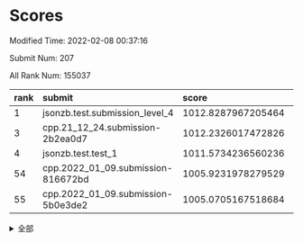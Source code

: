 # Scores

Modified Time: 2022-02-08 00:37:16

Submit Num: 207

All Rank Num: 155037

| rank |               submit               |       score        |       sigma        | pk_num |
| :--- | :--------------------------------- | :----------------- | :----------------- | :----- |
| 1    | jsonzb.test.submission_level_4     | 1012.8287967205464 | 0.7910320668842166 | 2993   |
| 3    | cpp.21_12_24.submission-2b2ea0d7   | 1012.2326017472826 | 0.8012478034970909 | 3002   |
| 4    | jsonzb.test.test_1                 | 1011.5734236560236 | 0.7793821409084566 | 2998   |
| 54   | cpp.2022_01_09.submission-816672bd | 1005.9231978279529 | 0.7134192064866492 | 2998   |
| 55   | cpp.2022_01_09.submission-5b0e3de2 | 1005.0705167518684 | 0.7107749752547363 | 2993   |


<details>
<summary>全部</summary>

| rank |                 submit                 |       score        |       sigma        | pk_num |
| :--- | :------------------------------------- | :----------------- | :----------------- | :----- |
| 1    | jsonzb.test.submission_level_4         | 1012.8287967205464 | 0.7910320668842166 | 2993   |
| 2    | gobigger.level_3.submission_level_3_18 | 1012.4589863976859 | 0.7879925193063644 | 3001   |
| 3    | cpp.21_12_24.submission-2b2ea0d7       | 1012.2326017472826 | 0.8012478034970909 | 3002   |
| 4    | jsonzb.test.test_1                     | 1011.5734236560236 | 0.7793821409084566 | 2998   |
| 5    | gobigger.level_3.submission_level_3_30 | 1011.478257008976  | 0.796370458145995  | 2999   |
| 6    | gobigger.level_3.submission_level_3_23 | 1011.0954079360531 | 0.7794586529067979 | 2999   |
| 7    | gobigger.level_3.submission_level_3_8  | 1011.0044906846252 | 0.7602755060676752 | 2999   |
| 8    | gobigger.level_3.submission_level_3_6  | 1010.9088759579562 | 0.7484287385869988 | 2999   |
| 9    | gobigger.level_3.submission_level_3_40 | 1010.6048363017197 | 0.750975211440041  | 2995   |
| 10   | gobigger.level_3.submission_level_3_49 | 1010.5053226861338 | 0.7506516638706452 | 2994   |
| 11   | gobigger.level_3.submission_level_3_33 | 1010.3329332683209 | 0.7651796891462022 | 3002   |
| 12   | gobigger.level_3.submission_level_3_24 | 1010.2780071802378 | 0.7648433338845713 | 2995   |
| 13   | gobigger.level_3.submission_level_3_35 | 1010.2735965404795 | 0.7518340350639698 | 2996   |
| 14   | gobigger.level_3.submission_level_3_19 | 1010.2456826125052 | 0.7518862803374352 | 2992   |
| 15   | gobigger.level_3.submission_level_3_28 | 1010.2378388035877 | 0.7435899044348919 | 2993   |
| 16   | gobigger.level_3.submission_level_3_3  | 1010.1484093790314 | 0.7756525774194919 | 2995   |
| 17   | gobigger.level_3.submission_level_3_26 | 1010.1442557381886 | 0.7608999349223334 | 2989   |
| 18   | gobigger.level_3.submission_level_3_1  | 1010.1313079664848 | 0.7936022301585882 | 2997   |
| 19   | gobigger.level_3.submission_level_3_48 | 1010.1184921381282 | 0.7519379008988937 | 2996   |
| 20   | gobigger.level_3.submission_level_3_20 | 1010.1024429231476 | 0.7548600975333111 | 2994   |
| 21   | gobigger.level_3.submission_level_3_2  | 1010.0662978462766 | 0.796808775428812  | 2993   |
| 22   | gobigger.level_3.submission_level_3_29 | 1010.0500729389815 | 0.7778971554401156 | 2996   |
| 23   | gobigger.level_3.submission_level_3_38 | 1009.9321351506974 | 0.7597599821249528 | 2997   |
| 24   | gobigger.level_3.submission_level_3_0  | 1009.9230922192319 | 0.7455575028076151 | 3000   |
| 25   | gobigger.level_3.submission_level_3_32 | 1009.9131640100289 | 0.7536125757387766 | 3001   |
| 26   | gobigger.level_3.submission_level_3_37 | 1009.858107668792  | 0.7608536914424495 | 2998   |
| 27   | gobigger.level_3.submission_level_3_4  | 1009.8523648704596 | 0.7525264243840114 | 2998   |
| 28   | gobigger.level_3.submission_level_3_43 | 1009.8130682002469 | 0.7556475043176021 | 2997   |
| 29   | gobigger.level_3.submission_level_3_39 | 1009.8019351948992 | 0.7578422842402269 | 2993   |
| 30   | gobigger.level_3.submission_level_3_31 | 1009.7430201443395 | 0.7611219206239582 | 2999   |
| 31   | gobigger.level_3.submission_level_3_16 | 1009.6666619885527 | 0.7527021423995031 | 2999   |
| 32   | gobigger.level_3.submission_level_3_41 | 1009.653470126876  | 0.7381065860611725 | 2999   |
| 33   | gobigger.level_3.submission_level_3_11 | 1009.6027460392849 | 0.7490759169173212 | 2998   |
| 34   | gobigger.level_3.submission_level_3_5  | 1009.5401705391753 | 0.7547537067034341 | 2999   |
| 35   | gobigger.level_3.submission_level_3_42 | 1009.5056221543036 | 0.7426983027242492 | 2994   |
| 36   | gobigger.level_3.submission_level_3_14 | 1009.4860745993524 | 0.7346534863216517 | 2994   |
| 37   | gobigger.level_3.submission_level_3_10 | 1009.4351578211266 | 0.7376789414311224 | 3000   |
| 38   | gobigger.level_3.submission_level_3_22 | 1009.3694809350101 | 0.7862297226850993 | 2997   |
| 39   | gobigger.level_3.submission_level_3_13 | 1009.352697143275  | 0.7309061537663303 | 2996   |
| 40   | gobigger.level_3.submission_level_3_9  | 1009.3022691635553 | 0.7347919516048581 | 2989   |
| 41   | gobigger.level_3.submission_level_3_25 | 1009.1728531463242 | 0.7609444002507374 | 2997   |
| 42   | gobigger.level_3.submission_level_3_34 | 1009.0635209040414 | 0.738678138943437  | 2995   |
| 43   | gobigger.level_3.submission_level_3_46 | 1008.9943281794785 | 0.7507287186888744 | 2998   |
| 44   | gobigger.level_3.submission_level_3_36 | 1008.868620783993  | 0.752302399789882  | 2991   |
| 45   | gobigger.level_3.submission_level_3_27 | 1008.8594335806702 | 0.7488718046851905 | 2999   |
| 46   | gobigger.level_3.submission_level_3_45 | 1008.7764242653448 | 0.7598037935239494 | 2993   |
| 47   | gobigger.level_3.submission_level_3_15 | 1008.7452935170485 | 0.764047449910681  | 2993   |
| 48   | gobigger.level_3.submission_level_3_21 | 1008.7378199417791 | 0.7492338530224646 | 2992   |
| 49   | gobigger.level_3.submission_level_3_17 | 1008.7247358436683 | 0.7329184844072789 | 2992   |
| 50   | gobigger.level_3.submission_level_3_12 | 1008.724588018702  | 0.7557814910056652 | 2997   |
| 51   | gobigger.level_3.submission_level_3_47 | 1008.6405844657907 | 0.7363797249541804 | 2994   |
| 52   | gobigger.level_3.submission_level_3_44 | 1008.6262144599299 | 0.7556254100553617 | 3000   |
| 53   | gobigger.level_3.submission_level_3_7  | 1007.6723434172867 | 0.7448434599483695 | 2996   |
| 54   | cpp.2022_01_09.submission-816672bd     | 1005.9231978279529 | 0.7134192064866492 | 2998   |
| 55   | cpp.2022_01_09.submission-5b0e3de2     | 1005.0705167518684 | 0.7107749752547363 | 2993   |
| 56   | gobigger.level_1.submission_level_1_12 | 1004.8848029379888 | 0.7237315500288136 | 2999   |
| 57   | gobigger.level_1.submission_level_1_30 | 1004.6585032086688 | 0.7171101043015736 | 2991   |
| 58   | gobigger.level_1.submission_level_1_29 | 1004.654426408476  | 0.7129412596320688 | 2996   |
| 59   | gobigger.level_1.submission_level_1_25 | 1004.6380916010239 | 0.7222010229194515 | 2997   |
| 60   | gobigger.level_1.submission_level_1_2  | 1004.2341947910884 | 0.7106310800990673 | 2996   |
| 61   | gobigger.level_1.submission_level_1_9  | 1004.2339458077755 | 0.7256962408575677 | 2999   |
| 62   | gobigger.level_1.submission_level_1_37 | 1004.1224934752452 | 0.7266505070704689 | 2997   |
| 63   | gobigger.level_1.submission_level_1_19 | 1004.1180496735901 | 0.7230110925382649 | 2999   |
| 64   | gobigger.level_1.submission_level_1_34 | 1004.0286644188361 | 0.7123133226347387 | 3000   |
| 65   | gobigger.level_1.submission_level_1_21 | 1003.9742730069332 | 0.710990417543977  | 2998   |
| 66   | gobigger.level_1.submission_level_1_15 | 1003.9613362733766 | 0.7157776497787273 | 2994   |
| 67   | gobigger.level_1.submission_level_1_28 | 1003.9606767636733 | 0.711357728469681  | 2993   |
| 68   | gobigger.level_1.submission_level_1_26 | 1003.9275579426478 | 0.7137945235432116 | 2994   |
| 69   | gobigger.level_1.submission_level_1_7  | 1003.898966471905  | 0.7299486831567022 | 2998   |
| 70   | gobigger.level_1.submission_level_1_6  | 1003.8819065427983 | 0.7242695351416283 | 2993   |
| 71   | gobigger.level_1.submission_level_1_46 | 1003.7610457574465 | 0.7346962161476231 | 3000   |
| 72   | gobigger.level_1.submission_level_1_24 | 1003.6563348609118 | 0.7143839155402646 | 2993   |
| 73   | gobigger.level_1.submission_level_1_42 | 1003.6368957437364 | 0.7166915695871355 | 2998   |
| 74   | gobigger.level_1.submission_level_1_39 | 1003.5803281002441 | 0.7127753839984817 | 2997   |
| 75   | gobigger.level_1.submission_level_1_14 | 1003.5458970756586 | 0.7078972376176433 | 2998   |
| 76   | gobigger.level_1.submission_level_1_3  | 1003.5060123949049 | 0.7064057712975204 | 2998   |
| 77   | gobigger.level_1.submission_level_1_1  | 1003.4691667195391 | 0.7209763063227619 | 2996   |
| 78   | gobigger.level_1.submission_level_1_23 | 1003.4469188454033 | 0.7062798444692123 | 2994   |
| 79   | gobigger.level_1.submission_level_1_8  | 1003.4433316188417 | 0.7157229743136523 | 2997   |
| 80   | gobigger.level_1.submission_level_1_11 | 1003.4302941709293 | 0.7043307859245713 | 2996   |
| 81   | gobigger.level_1.submission_level_1_48 | 1003.311796140784  | 0.720462436123303  | 2990   |
| 82   | gobigger.level_1.submission_level_1_47 | 1003.234716911407  | 0.7052398885328864 | 2995   |
| 83   | gobigger.level_1.submission_level_1_41 | 1003.1839061903938 | 0.699184952345742  | 2995   |
| 84   | gobigger.level_1.submission_level_1_20 | 1003.1759488233018 | 0.7027133455888724 | 3000   |
| 85   | gobigger.level_1.submission_level_1_35 | 1003.097793061703  | 0.7194604623504933 | 2995   |
| 86   | gobigger.level_1.submission_level_1_13 | 1003.08983171414   | 0.7107387721872798 | 2993   |
| 87   | gobigger.level_1.submission_level_1_44 | 1002.9911273433111 | 0.7097490539536607 | 2993   |
| 88   | gobigger.level_1.submission_level_1_49 | 1002.979613525046  | 0.7199952157610487 | 2996   |
| 89   | gobigger.level_1.submission_level_1_4  | 1002.9141577854374 | 0.7241823390203814 | 3000   |
| 90   | gobigger.level_1.submission_level_1_45 | 1002.8754937188589 | 0.7225900995675592 | 3000   |
| 91   | gobigger.level_1.submission_level_1_22 | 1002.8449120821895 | 0.7168535180161404 | 2992   |
| 92   | gobigger.level_1.submission_level_1_27 | 1002.8405336199523 | 0.7074129996973462 | 2995   |
| 93   | gobigger.level_1.submission_level_1_31 | 1002.7112162975895 | 0.7102275770735037 | 2997   |
| 94   | gobigger.level_1.submission_level_1_33 | 1002.6776449158991 | 0.7111242980710029 | 3002   |
| 95   | gobigger.level_1.submission_level_1_32 | 1002.66040124472   | 0.7146622690802651 | 2995   |
| 96   | gobigger.level_1.submission_level_1_38 | 1002.6385005363669 | 0.7252084126389571 | 2996   |
| 97   | gobigger.level_1.submission_level_1_17 | 1002.6184614376415 | 0.7176262900735302 | 2992   |
| 98   | gobigger.level_1.submission_level_1_43 | 1002.5549447817609 | 0.7287152735123961 | 2997   |
| 99   | gobigger.level_1.submission_level_1_18 | 1002.5150824227196 | 0.7146478467050891 | 2992   |
| 100  | gobigger.level_1.submission_level_1_40 | 1002.3443026729663 | 0.7143520916926227 | 2996   |
| 101  | gobigger.level_1.submission_level_1_16 | 1002.3107061719276 | 0.7151049596864675 | 2994   |
| 102  | gobigger.level_1.submission_level_1_10 | 1002.1979578428334 | 0.7096004108500349 | 2998   |
| 103  | gobigger.level_1.submission_level_1_0  | 1001.9919844455429 | 0.711160299123364  | 3003   |
| 104  | gobigger.level_1.submission_level_1_5  | 1001.9363463716703 | 0.7182107184846084 | 2995   |
| 105  | gobigger.level_1.submission_level_1_36 | 1001.6502646807163 | 0.7153540725919181 | 2999   |
| 106  | gobigger.random.submission_random_24   | 997.7082732833177  | 0.7079983846551169 | 2996   |
| 107  | gobigger.random.submission_random_41   | 997.4977105120388  | 0.7081472459156971 | 2993   |
| 108  | gobigger.random.submission_random_45   | 997.0798934354757  | 0.7246492581419206 | 2994   |
| 109  | gobigger.random.submission_random_8    | 997.0563363587738  | 0.7108984503968839 | 2996   |
| 110  | gobigger.random.submission_random_12   | 997.0338362886349  | 0.6990754878124982 | 2996   |
| 111  | gobigger.random.submission_random_1    | 997.0216480400254  | 0.7241126042500015 | 2996   |
| 112  | gobigger.random.submission_random_40   | 996.8551562369847  | 0.7090288754387333 | 3001   |
| 113  | gobigger.random.submission_random_48   | 996.5871648441175  | 0.7084492277901782 | 2998   |
| 114  | gobigger.random.submission_random_2    | 996.5570026907282  | 0.6977164139875852 | 3001   |
| 115  | gobigger.random.submission_random_21   | 996.411806015415   | 0.7164636073574534 | 2997   |
| 116  | gobigger.random.submission_random_26   | 996.4101448810784  | 0.699077441181932  | 3000   |
| 117  | gobigger.random.submission_random_25   | 996.4051968607586  | 0.7282443924165333 | 2993   |
| 118  | gobigger.random.submission_random_43   | 996.356619893656   | 0.7143016502883857 | 2998   |
| 119  | gobigger.random.submission_random_47   | 996.354210522607   | 0.7213961543681817 | 2994   |
| 120  | gobigger.random.submission_random_22   | 996.3284941290315  | 0.7025583925299954 | 2993   |
| 121  | gobigger.random.submission_random_32   | 996.3219236520121  | 0.718292045812721  | 2996   |
| 122  | gobigger.random.submission_random_3    | 996.3065388644792  | 0.719705388020578  | 2997   |
| 123  | gobigger.random.submission_random_13   | 996.2941773433346  | 0.6990252104772275 | 2998   |
| 124  | gobigger.random.submission_random_38   | 996.2476607756724  | 0.716118702794856  | 2996   |
| 125  | gobigger.random.submission_random_16   | 996.2356548284146  | 0.7026215540217463 | 2999   |
| 126  | gobigger.random.submission_random_9    | 996.204712032643   | 0.7165344014044748 | 2991   |
| 127  | gobigger.random.submission_random_6    | 996.1731024797671  | 0.7105823698133351 | 2998   |
| 128  | gobigger.random.submission_random_30   | 996.1272436785679  | 0.7107937864522333 | 2998   |
| 129  | gobigger.random.submission_random_37   | 996.0838351094541  | 0.7033610708839667 | 2997   |
| 130  | gobigger.random.submission_random_44   | 996.0804303179672  | 0.716524050418996  | 3001   |
| 131  | gobigger.random.submission_random_35   | 996.0266187226919  | 0.7100354509631319 | 2997   |
| 132  | gobigger.random.submission_random_17   | 995.9133593377851  | 0.7149780710337318 | 2993   |
| 133  | gobigger.random.submission_random_19   | 995.8800579968934  | 0.7108565220699201 | 2997   |
| 134  | gobigger.random.submission_random_28   | 995.8763843930966  | 0.7110010192696291 | 2997   |
| 135  | gobigger.random.submission_random_42   | 995.8248573850366  | 0.7188466433668035 | 2997   |
| 136  | gobigger.random.submission_random_15   | 995.792820951467   | 0.707529040221316  | 2998   |
| 137  | gobigger.random.submission_random_29   | 995.7842929506039  | 0.7185261719909192 | 2992   |
| 138  | gobigger.random.submission_random_33   | 995.7686774710268  | 0.7292778594342657 | 2993   |
| 139  | gobigger.random.submission_random_23   | 995.6763216645586  | 0.715728533315297  | 2991   |
| 140  | gobigger.random.submission_random_36   | 995.6514626286505  | 0.7053563243164531 | 2997   |
| 141  | gobigger.random.submission_random_39   | 995.5836434923442  | 0.720792145185645  | 2999   |
| 142  | gobigger.random.submission_random_34   | 995.5351255311208  | 0.7048840863996548 | 2994   |
| 143  | gobigger.random.submission_random_5    | 995.33228001379    | 0.7111156684232925 | 2995   |
| 144  | gobigger.random.submission_random_49   | 995.3233122750758  | 0.7073460546895173 | 2991   |
| 145  | gobigger.random.submission_random_31   | 995.2271786016025  | 0.702090883505657  | 2996   |
| 146  | gobigger.random.submission_random_20   | 995.1873315447348  | 0.7134036684856448 | 2995   |
| 147  | gobigger.random.submission_random_4    | 995.15754546744    | 0.7187544569212743 | 2996   |
| 148  | gobigger.random.submission_random_0    | 995.1145420567701  | 0.7183987715936905 | 2997   |
| 149  | gobigger.random.submission_random_18   | 995.0934390257793  | 0.7128848684334458 | 2993   |
| 150  | gobigger.random.submission_random_7    | 995.0444878241859  | 0.7279730111370727 | 2994   |
| 151  | gobigger.random.submission_random_10   | 994.9360514874917  | 0.7039829252248379 | 2997   |
| 152  | gobigger.random.submission_random_27   | 994.8158284963063  | 0.7096420481071785 | 2995   |
| 153  | gobigger.random.submission_random_46   | 994.6779453953823  | 0.7066038019240177 | 2998   |
| 154  | gobigger.random.submission_random_14   | 994.4528588173741  | 0.7081999788382322 | 2990   |
| 155  | gobigger.level_2.submission_level_2_31 | 994.4043960224836  | 0.712723459675863  | 2997   |
| 156  | gobigger.random.submission_random_11   | 994.0166619211926  | 0.7272367893085473 | 3000   |
| 157  | gobigger.level_2.submission_level_2_12 | 993.8556804067094  | 0.750277793229487  | 2996   |
| 158  | gobigger.level_2.submission_level_2_30 | 993.8172560929504  | 0.7440198398690364 | 2999   |
| 159  | gobigger.level_2.submission_level_2_5  | 993.6867121987108  | 0.7357954476638614 | 2995   |
| 160  | gobigger.level_2.submission_level_2_33 | 993.6122571292567  | 0.748720508903292  | 2994   |
| 161  | gobigger.level_2.submission_level_2_44 | 993.5702972032791  | 0.7225335561012889 | 2997   |
| 162  | gobigger.level_2.submission_level_2_1  | 993.5355611358353  | 0.7303540332832197 | 2992   |
| 163  | gobigger.level_2.submission_level_2_32 | 993.2730170280361  | 0.7410689743256297 | 2990   |
| 164  | gobigger.level_2.submission_level_2_6  | 993.26720574049    | 0.7503579937122861 | 2994   |
| 165  | gobigger.level_2.submission_level_2_22 | 993.1326936223642  | 0.73701853898505   | 2993   |
| 166  | gobigger.level_2.submission_level_2_7  | 993.0527520912867  | 0.735588803017753  | 3003   |
| 167  | gobigger.level_2.submission_level_2_38 | 992.8814342539991  | 0.743191497900806  | 2992   |
| 168  | gobigger.level_2.submission_level_2_24 | 992.7988548005359  | 0.7369632555384901 | 2992   |
| 169  | gobigger.level_2.submission_level_2_45 | 992.6373437086719  | 0.7353893604401855 | 2993   |
| 170  | gobigger.level_2.submission_level_2_23 | 992.6349621560297  | 0.7383657360349006 | 2994   |
| 171  | gobigger.level_2.submission_level_2_11 | 992.5666214762609  | 0.7612256722919687 | 2993   |
| 172  | gobigger.level_2.submission_level_2_28 | 992.5615389687777  | 0.7460681825354923 | 2993   |
| 173  | gobigger.level_2.submission_level_2_29 | 992.5606615105766  | 0.7531337096204233 | 2995   |
| 174  | gobigger.level_2.submission_level_2_18 | 992.5565650825099  | 0.7479745578690586 | 2999   |
| 175  | gobigger.level_2.submission_level_2_10 | 992.4920251692101  | 0.7417978304854819 | 2996   |
| 176  | gobigger.level_2.submission_level_2_3  | 992.4274640453926  | 0.7459050294753578 | 2995   |
| 177  | gobigger.level_2.submission_level_2_8  | 992.3874738059399  | 0.7296009231746367 | 2999   |
| 178  | gobigger.level_2.submission_level_2_49 | 992.3670096168814  | 0.7348173614460642 | 2995   |
| 179  | gobigger.level_2.submission_level_2_17 | 992.2744933079931  | 0.7478689254242832 | 2999   |
| 180  | gobigger.level_2.submission_level_2_41 | 992.1576201429699  | 0.7518348639763092 | 2989   |
| 181  | gobigger.level_2.submission_level_2_26 | 992.1552378247818  | 0.7343543121102301 | 3000   |
| 182  | gobigger.level_2.submission_level_2_19 | 992.1290394041753  | 0.7387169323761287 | 2999   |
| 183  | gobigger.level_2.submission_level_2_43 | 992.0970542750563  | 0.7625139875151252 | 2999   |
| 184  | gobigger.level_2.submission_level_2_40 | 992.0771171233222  | 0.7529093964362864 | 2991   |
| 185  | gobigger.level_2.submission_level_2_47 | 992.0539664189524  | 0.7763192558446971 | 2991   |
| 186  | gobigger.level_2.submission_level_2_14 | 992.0180994810389  | 0.7574422530977328 | 2996   |
| 187  | gobigger.level_2.submission_level_2_25 | 991.9080440513742  | 0.7610854085009087 | 2995   |
| 188  | gobigger.level_2.submission_level_2_9  | 991.9021331335688  | 0.755445456264974  | 2998   |
| 189  | gobigger.level_2.submission_level_2_4  | 991.755047363374   | 0.7484200795715038 | 2994   |
| 190  | gobigger.level_2.submission_level_2_48 | 991.7396640941528  | 0.7387322198468852 | 2993   |
| 191  | gobigger.level_2.submission_level_2_39 | 991.6987408391942  | 0.7474390987668248 | 2995   |
| 192  | gobigger.level_2.submission_level_2_37 | 991.6971940334823  | 0.7656713663252083 | 2998   |
| 193  | gobigger.level_2.submission_level_2_13 | 991.6787850157028  | 0.7667550939383112 | 2998   |
| 194  | gobigger.level_2.submission_level_2_46 | 991.5775608084881  | 0.7472667564332013 | 2994   |
| 195  | gobigger.level_2.submission_level_2_21 | 991.3353167306054  | 0.7423713016566522 | 2996   |
| 196  | gobigger.level_2.submission_level_2_35 | 991.1849899063732  | 0.752044735051476  | 2998   |
| 197  | gobigger.level_2.submission_level_2_2  | 991.1194252801282  | 0.7529775622943996 | 3001   |
| 198  | gobigger.level_2.submission_level_2_16 | 991.1159510174178  | 0.7556172589842753 | 2991   |
| 199  | gobigger.level_2.submission_level_2_0  | 990.9080814151176  | 0.7577659527632139 | 2995   |
| 200  | gobigger.level_2.submission_level_2_27 | 990.7687895034977  | 0.7474549684877495 | 2996   |
| 201  | gobigger.level_2.submission_level_2_15 | 990.4628610290364  | 0.7780952096375571 | 2998   |
| 202  | gobigger.level_2.submission_level_2_42 | 990.2847289026117  | 0.7506950542389107 | 2992   |
| 203  | gobigger.level_2.submission_level_2_36 | 990.0486274608755  | 0.7679582321580863 | 2994   |
| 204  | gobigger.level_2.submission_level_2_34 | 989.5194347540819  | 0.7902250595500533 | 2991   |
| 205  | gobigger.level_2.submission_level_2_20 | 989.0235512101975  | 0.8023714611356533 | 2990   |
| 206  | gobigger.none.submission_none_0        | 976.0418916728745  | 1.4489688189181975 | 2994   |
| 207  | gobigger.none.submission_none_1        | 973.668214438392   | 1.8149929415149642 | 2997   |

</details>